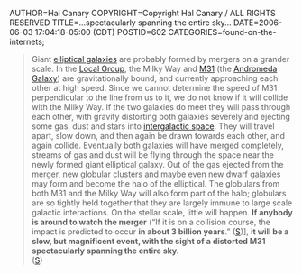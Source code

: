 AUTHOR=Hal Canary
COPYRIGHT=Copyright Hal Canary / ALL RIGHTS RESERVED
TITLE=...spectacularly spanning the entire sky...
DATE=2006-06-03 17:04:18-05:00 (CDT)
POSTID=602
CATEGORIES=found-on-the-internets;

> <div>Giant <a href="http://en.wikipedia.org/wiki/Elliptical_galaxy">elliptical galaxies</a> are probably formed by mergers on a grander scale. In the <a href="http://en.wikipedia.org/wiki/Local_Group" title="Local Group">Local Group</a>, the Milky Way and <a href="http://en.wikipedia.org/wiki/M31" title="M31">M31</a> (the <a href="http://en.wikipedia.org/wiki/Andromeda_Galaxy" title="Andromeda Galaxy">Andromeda Galaxy</a>) are gravitationally bound, and currently approaching each other at high speed. Since we cannot determine the speed of M31 perpendicular to the line from us to it, we do not know if it will collide with the Milky Way. If the two galaxies do meet they will pass through each other, with gravity distorting both galaxies severely and ejecting some gas, dust and stars into <a href="http://en.wikipedia.org/wiki/Intergalactic_space" title="Intergalactic space">intergalactic space</a>. They will travel apart, slow down, and then again be drawn towards each other, and again collide. Eventually both galaxies will have merged completely, streams of gas and dust will be flying through the space near the newly formed giant elliptical galaxy. Out of the gas ejected from the merger, new globular clusters and maybe even new dwarf galaxies may form and become the halo of the elliptical. The globulars from both M31 and the Milky Way will also form part of the halo; globulars are so tightly held together that they are largely immune to large scale galactic interactions. On the stellar scale, little will happen. <strong>If anybody is around to watch the merger</strong> (“If it is on a collision course, the impact is predicted to occur <strong>in about 3 billion years</strong>.” (<a href="http://en.wikipedia.org/wiki/Andromeda_Galaxy">S</a>)], <strong>it will be a slow, but magnificent event, with the sight of a distorted M31 spectacularly spanning the entire sky.</strong><br>(<a href="http://en.wikipedia.org/wiki/Galaxy_formation_and_evolution#Elliptical_galaxies">S</a>)</div>
